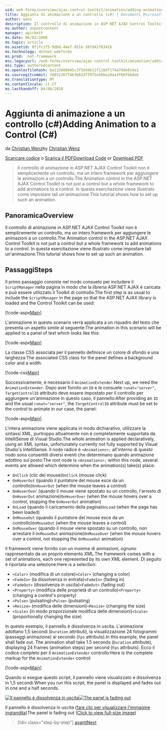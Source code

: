 ```yaml
---
uid: web-forms/overview/ajax-control-toolkit/animation/adding-animation-to-a-control-cs
title: Aggiunta di animazione a un controllo (c#) | Documenti Microsoft
author: wenz
description: Il controllo di animazione in ASP.NET AJAX Control Toolkit non è semplicemente un controllo, ma un intero framework per aggiungere le animazioni a un controllo. Questa esercitazione viene illustrato come...
ms.author: aspnetcontent
manager: wpickett
ms.date: 06/02/2008
ms.topic: article
ms.assetid: 0f1fc1f5-9dbd-44e7-931e-387d42f0342b
ms.technology: dotnet-webforms
ms.prod: .net-framework
msc.legacyurl: /web-forms/overview/ajax-control-toolkit/animation/adding-animation-to-a-control-cs
msc.type: authoredcontent
ms.openlocfilehash: ba122660045c3f5dd4b11f118df174a79de814a1
ms.sourcegitcommit: f8852267f463b62d7f975e56bea9aa3f68fbbdeb
ms.translationtype: MT
ms.contentlocale: it-IT
ms.lasthandoff: 04/06/2018
---
```

<a name="adding-animation-to-a-control-c"></a><span data-ttu-id="ce52a-104">Aggiunta di animazione a un controllo (c#)</span><span class="sxs-lookup"><span data-stu-id="ce52a-104">Adding Animation to a Control (C#)</span></span>
====================
<span data-ttu-id="ce52a-105">da [Christian Wenz](https://github.com/wenz)</span><span class="sxs-lookup"><span data-stu-id="ce52a-105">by [Christian Wenz](https://github.com/wenz)</span></span>

<span data-ttu-id="ce52a-106">[Scaricare codice](http://download.microsoft.com/download/f/9/a/f9a26acd-8df4-4484-8a18-199e4598f411/Animation1.cs.zip) o [Scarica il PDF](http://download.microsoft.com/download/6/7/1/6718d452-ff89-4d3f-a90e-c74ec2d636a3/animation1CS.pdf)</span><span class="sxs-lookup"><span data-stu-id="ce52a-106">[Download Code](http://download.microsoft.com/download/f/9/a/f9a26acd-8df4-4484-8a18-199e4598f411/Animation1.cs.zip) or [Download PDF](http://download.microsoft.com/download/6/7/1/6718d452-ff89-4d3f-a90e-c74ec2d636a3/animation1CS.pdf)</span></span>

> <span data-ttu-id="ce52a-107">Il controllo di animazione in ASP.NET AJAX Control Toolkit non è semplicemente un controllo, ma un intero framework per aggiungere le animazioni a un controllo.</span><span class="sxs-lookup"><span data-stu-id="ce52a-107">The Animation control in the ASP.NET AJAX Control Toolkit is not just a control but a whole framework to add animations to a control.</span></span> <span data-ttu-id="ce52a-108">In questa esercitazione viene illustrato come impostare tali un'animazione.</span><span class="sxs-lookup"><span data-stu-id="ce52a-108">This tutorial shows how to set up such an animation.</span></span>


## <a name="overview"></a><span data-ttu-id="ce52a-109">Panoramica</span><span class="sxs-lookup"><span data-stu-id="ce52a-109">Overview</span></span>

<span data-ttu-id="ce52a-110">Il controllo di animazione in ASP.NET AJAX Control Toolkit non è semplicemente un controllo, ma un intero framework per aggiungere le animazioni a un controllo.</span><span class="sxs-lookup"><span data-stu-id="ce52a-110">The Animation control in the ASP.NET AJAX Control Toolkit is not just a control but a whole framework to add animations to a control.</span></span> <span data-ttu-id="ce52a-111">In questa esercitazione viene illustrato come impostare tali un'animazione.</span><span class="sxs-lookup"><span data-stu-id="ce52a-111">This tutorial shows how to set up such an animation.</span></span>

## <a name="steps"></a><span data-ttu-id="ce52a-112">Passaggi</span><span class="sxs-lookup"><span data-stu-id="ce52a-112">Steps</span></span>

<span data-ttu-id="ce52a-113">Il primo passaggio consiste nel modo consueto per includere il `ScriptManager` nella pagina in modo che la libreria ASP.NET AJAX è caricata e può essere utilizzato il Toolkit di controllo:</span><span class="sxs-lookup"><span data-stu-id="ce52a-113">The first step is as usual to include the `ScriptManager` in the page so that the ASP.NET AJAX library is loaded and the Control Toolkit can be used:</span></span>

[!code-aspx[Main](adding-animation-to-a-control-cs/samples/sample1.aspx)]

<span data-ttu-id="ce52a-114">L'animazione in questo scenario verrà applicata a un riquadro del testo che presenta un aspetto simile al seguente:</span><span class="sxs-lookup"><span data-stu-id="ce52a-114">The animation in this scenario will be applied to a panel of text which looks like this:</span></span>

[!code-aspx[Main](adding-animation-to-a-control-cs/samples/sample2.aspx)]

<span data-ttu-id="ce52a-115">La classe CSS associata per il pannello definisce un colore di sfondo e una larghezza:</span><span class="sxs-lookup"><span data-stu-id="ce52a-115">The associated CSS class for the panel defines a background color and a width:</span></span>

[!code-css[Main](adding-animation-to-a-control-cs/samples/sample3.css)]

<span data-ttu-id="ce52a-116">Successivamente, è necessario il `AnimationExtender`.</span><span class="sxs-lookup"><span data-stu-id="ce52a-116">Next up, we need the `AnimationExtender`.</span></span> <span data-ttu-id="ce52a-117">Dopo aver fornito un `ID` e le consuete `runat="server"`, `TargetControlID` attributo deve essere impostato per il controllo per aggiungere un'animazione in questo caso, il pannello:</span><span class="sxs-lookup"><span data-stu-id="ce52a-117">After providing an `ID` and the usual `runat="server"`, the `TargetControlID` attribute must be set to the control to animate in our case, the panel:</span></span>

[!code-aspx[Main](adding-animation-to-a-control-cs/samples/sample4.aspx)]

<span data-ttu-id="ce52a-118">L'intera animazione viene applicata in modo dichiarativo, utilizzare la sintassi XML, purtroppo attualmente non è completamente supportata da IntelliSense di Visual Studio.</span><span class="sxs-lookup"><span data-stu-id="ce52a-118">The whole animation is applied declaratively, using an XML syntax, unfortunately currently not fully supported by Visual Studio's IntelliSense.</span></span> <span data-ttu-id="ce52a-119">Il nodo radice è `<Animations>;` all'interno di questo nodo sono consentiti diversi eventi che determinano quando animazione adottino sul posto:</span><span class="sxs-lookup"><span data-stu-id="ce52a-119">The root node is `<Animations>;` within this node, several events are allowed which determine when the animation(s) take(s) place:</span></span>

- <span data-ttu-id="ce52a-120">`OnClick` (clic del mouse)</span><span class="sxs-lookup"><span data-stu-id="ce52a-120">`OnClick` (mouse click)</span></span>
- <span data-ttu-id="ce52a-121">`OnHoverOut` (quando il puntatore del mouse esce da un controllo)</span><span class="sxs-lookup"><span data-stu-id="ce52a-121">`OnHoverOut` (when the mouse leaves a control)</span></span>
- <span data-ttu-id="ce52a-122">`OnHoverOver` (quando il mouse viene spostato su un controllo, l'arresto di `OnHoverOut` animazione)</span><span class="sxs-lookup"><span data-stu-id="ce52a-122">`OnHoverOver` (when the mouse hovers over a control, stopping the `OnHoverOut` animation)</span></span>
- <span data-ttu-id="ce52a-123">`OnLoad` (quando il caricamento della pagina)</span><span class="sxs-lookup"><span data-stu-id="ce52a-123">`OnLoad` (when the page has been loaded)</span></span>
- <span data-ttu-id="ce52a-124">`OnMouseOut` (quando il puntatore del mouse esce da un controllo)</span><span class="sxs-lookup"><span data-stu-id="ce52a-124">`OnMouseOut` (when the mouse leaves a control)</span></span>
- <span data-ttu-id="ce52a-125">`OnMouseOver` (quando il mouse viene spostato su un controllo, non arrestare il `OnMouseOut` animazione)</span><span class="sxs-lookup"><span data-stu-id="ce52a-125">`OnMouseOver` (when the mouse hovers over a control, not stopping the `OnMouseOut` animation)</span></span>

<span data-ttu-id="ce52a-126">Il framework viene fornito con un insieme di animazioni, ognuno rappresentato da un proprio elemento XML.</span><span class="sxs-lookup"><span data-stu-id="ce52a-126">The framework comes with a set of animations, each one represented by its own XML element.</span></span> <span data-ttu-id="ce52a-127">Di seguito è riportata una selezione:</span><span class="sxs-lookup"><span data-stu-id="ce52a-127">Here is a selection:</span></span>

- <span data-ttu-id="ce52a-128">`<Color>` (modifica di un colore)</span><span class="sxs-lookup"><span data-stu-id="ce52a-128">`<Color>` (changing a color)</span></span>
- <span data-ttu-id="ce52a-129">`<FadeIn>` (la dissolvenza in entrata)</span><span class="sxs-lookup"><span data-stu-id="ce52a-129">`<FadeIn>` (fading in)</span></span>
- <span data-ttu-id="ce52a-130">`<FadeOut>` (dissolvenza in uscita)</span><span class="sxs-lookup"><span data-stu-id="ce52a-130">`<FadeOut>` (fading out)</span></span>
- <span data-ttu-id="ce52a-131">`<Property>` (modifica delle proprietà di un controllo)</span><span class="sxs-lookup"><span data-stu-id="ce52a-131">`<Property>` (changing a control's property)</span></span>
- <span data-ttu-id="ce52a-132">`<Pulse>` (pulsating)</span><span class="sxs-lookup"><span data-stu-id="ce52a-132">`<Pulse>` (pulsating)</span></span>
- <span data-ttu-id="ce52a-133">`<Resize>` (modifica delle dimensioni)</span><span class="sxs-lookup"><span data-stu-id="ce52a-133">`<Resize>` (changing the size)</span></span>
- <span data-ttu-id="ce52a-134">`<Scale>` (in modo proporzionale modifica delle dimensioni)</span><span class="sxs-lookup"><span data-stu-id="ce52a-134">`<Scale>` (proportionally changing the size)</span></span>

<span data-ttu-id="ce52a-135">In questo esempio, il pannello è dissolvenza in uscita. L'animazione adottano 1,5 secondi (`Duration` attributi), la visualizzazione 24 fotogrammi (passaggi animazione) al secondo (`Fps` attributs).</span><span class="sxs-lookup"><span data-stu-id="ce52a-135">In this example, the panel shall fade out. The animation shall take 1.5 seconds (`Duration` attribute), displaying 24 frames (animation steps) per second (`Fps` attributs).</span></span> <span data-ttu-id="ce52a-136">Ecco il codice completo per il `AnimationExtender` controllo:</span><span class="sxs-lookup"><span data-stu-id="ce52a-136">Here is the complete markup for the `AnimationExtender` control:</span></span>

[!code-aspx[Main](adding-animation-to-a-control-cs/samples/sample5.aspx)]

<span data-ttu-id="ce52a-137">Quando si esegue questo script, il pannello viene visualizzato e dissolvenza in 1,5 secondi.</span><span class="sxs-lookup"><span data-stu-id="ce52a-137">When you run this script, the panel is displayed and fades out in one and a half seconds.</span></span>


<span data-ttu-id="ce52a-138">[![Il pannello è dissolvenza in uscita](adding-animation-to-a-control-cs/_static/image2.png)](adding-animation-to-a-control-cs/_static/image1.png)</span><span class="sxs-lookup"><span data-stu-id="ce52a-138">[![The panel is fading out](adding-animation-to-a-control-cs/_static/image2.png)](adding-animation-to-a-control-cs/_static/image1.png)</span></span>

<span data-ttu-id="ce52a-139">Il pannello è dissolvenza in uscita ([fare clic per visualizzare l'immagine ingrandita](adding-animation-to-a-control-cs/_static/image3.png))</span><span class="sxs-lookup"><span data-stu-id="ce52a-139">The panel is fading out ([Click to view full-size image](adding-animation-to-a-control-cs/_static/image3.png))</span></span>

> [!div class="step-by-step"]
> [<span data-ttu-id="ce52a-140">avanti</span><span class="sxs-lookup"><span data-stu-id="ce52a-140">Next</span></span>](executing-several-animations-at-the-same-time-cs.md)
